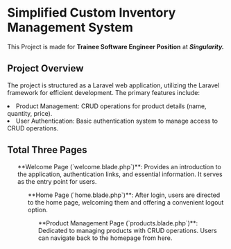 # Simplified Custom Inventory Management System

This Project is made for <b>Trainee Software Engineer Position</b> at <b><i>Singularity.</b></i>

## Project Overview

The project is structured as a Laravel web application, utilizing the Laravel framework for efficient development. The primary features include:

<li> Product Management: CRUD operations for product details (name, quantity, price).
<li> User Authentication: Basic authentication system to manage access to CRUD operations.

## Total Three Pages

<ol>**Welcome Page (`welcome.blade.php`)**: Provides an introduction to the application, authentication links, and essential information. It serves as the entry point for users.

<ol>**Home Page (`home.blade.php`)**: After login, users are directed to the home page, welcoming them and offering a convenient logout option.

<ol>**Product Management Page (`products.blade.php`)**: Dedicated to managing products with CRUD operations. Users can navigate back to the homepage from here.

